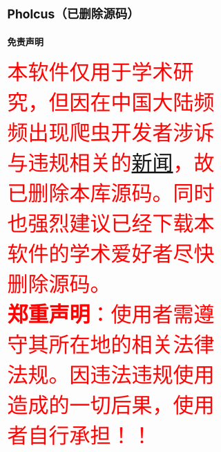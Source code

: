 # Pholcus（已删除源码）

## 免责声明

<font color="red" size="14">本软件仅用于学术研究，但因在中国大陆频频出现爬虫开发者涉诉与违规相关的[新闻](https://github.com/HiddenStrawberry/Crawler_Illegal_Cases_In_China)，故已删除本库源码。同时也强烈建议已经下载本软件的学术爱好者尽快删除源码。<br><b>郑重声明</b>：使用者需遵守其所在地的相关法律法规。因违法违规使用造成的一切后果，使用者自行承担！！</font>
